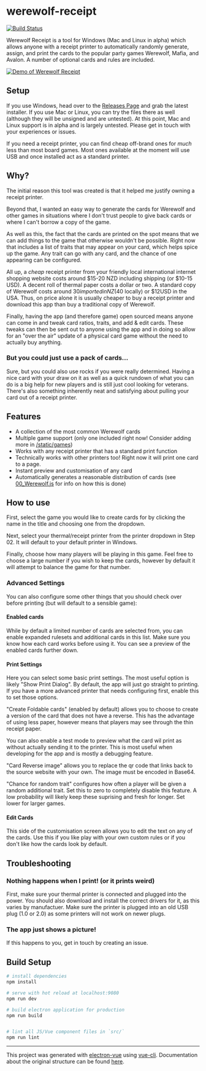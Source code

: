 # werewolf-receipt
[![Build Status](https://travis-ci.com/HexaCubist/werewolf-receipt.svg?branch=master)](https://travis-ci.com/HexaCubist/werewolf-receipt)

Werewolf Receipt is a tool for Windows (Mac and Linux in alpha) which allows anyone with a receipt printer to automatically randomly generate, assign, and print the cards to the popular party games Werewolf, Mafia, and Avalon. A number of optional cards and rules are included.


[![Demo of Werewolf Receipt](docs/demo.gif)](https://streamable.com/wmi8c)

## Setup

If you use Windows, head over to the [Releases Page](https://github.com/HexaCubist/werewolf-receipt/releases) and grab the latest installer. If you use Mac or Linux, you can try the files there as well (although they will be unsigned and are untested). At this point, Mac and Linux support is in alpha and is largely untested. Please get in touch with your experiences or issues.

If you need a receipt printer, you can find cheap off-brand ones for _much_ less than most board games. Most ones available at the moment will use USB and once installed act as a standard printer.

## Why?

The initial reason this tool was created is that it helped me justify owning a receipt printer.

Beyond that, I wanted an easy way to generate the cards for Werewolf and other games in situations where I don't trust people to give back cards or where I can't borrow a copy of the game.

As well as this, the fact that the cards are printed on the spot means that we can add things to the game that otherwise wouldn't be possible. Right now that includes a list of traits that may appear on your card, which helps spice up the game. Any trait can go with any card, and the chance of one appearing can be configured.

All up, a _cheap_ receipt printer from your friendly local international internet shopping website costs around $15-20 NZD including shipping (or $10-15 USD). A decent roll of thermal paper costs a dollar or two. A standard copy of Werewolf costs around $30 imported in NZ ($40 locally) or $12USD in the USA. Thus, on price alone it is usually cheaper to buy a receipt printer and download this app than buy a traditional copy of Werewolf.

Finally, having the app (and therefore game) open sourced means anyone can come in and tweak card ratios, traits, and add & edit cards. These tweaks can then be sent out to anyone using the app and in doing so allow for an "over the air" update of a physical card game without the need to actually buy anything.

### But you could just use a pack of cards...

Sure, but you could also use rocks if you were really determined. Having a nice card with your draw on it as well as a quick rundown of what you can do is a big help for new players and is still just cool looking for veterans. There's also something inherently neat and satisfying about pulling your card out of a receipt printer.

## Features

 - A collection of the most common Werewolf cards
 - Multiple game support (only one included right now! Consider adding more in [/static/games](https://github.com/HexaCubist/werewolf-receipt/tree/master/static/games))
 - Works with any receipt printer that has a standard print function
 - Technically works with other printers too! Right now it will print one card to a page.
 - Instant preview and customisation of any card
 - Automatically generates a reasonable distribution of cards (see [00_Werewolf.js](https://github.com/HexaCubist/werewolf-receipt/blob/master/static/games/00_Werewolf.js) for info on how this is done)

## How to use

First, select the game you would like to create cards for by clicking the name in the title and choosing one from the dropdown.

Next, select your thermal/receipt printer from the printer dropdown in Step 02. It will default to your default printer in Windows.

Finally, choose how many players will be playing in this game. Feel free to choose a large number if you wish to keep the cards, however by default it will attempt to balance the game for that number.

### Advanced Settings

You can also configure some other things that you should check over before printing (but will default to a sensible game):

#### Enabled cards

While by default a limited number of cards are selected from, you can enable expanded rulesets and additional cards in this list. Make sure you know how each card works before using it.  You can see a preview of the enabled cards further down.

#### Print Settings

Here you can select some basic print settings. The most useful option is likely "Show Print Dialog". By default, the app will just go straight to printing. If you have a more advanced printer that needs configuring first, enable this to set those options.

"Create Foldable cards" (enabled by default) allows you to choose to create a version of the card that does not have a reverse. This has the advantage of using less paper, however means that players may see through the thin receipt paper.

You can also enable a test mode to preview what the card wil print as without actually sending it to the printer. This is most useful when developing for the app and is mostly a debugging feature.

"Card Reverse image" allows you to replace the qr code that links back to the source website with your own. The image must be encoded in Base64.

"Chance for random trait" configures how often a player will be given a random additional trait. Set this to zero to completely disable this feature. A low probability will likely keep these suprising and fresh for longer. Set lower for larger games.

#### Edit Cards

This side of the customisation screen allows you to edit the text on any of the cards. Use this if you like play with your own custom rules or if you don't like how the cards look by default.

## Troubleshooting

### Nothing happens when I print! (or it prints weird)

First, make sure your thermal printer is connected and plugged into the power. You should also download and install the correct drivers for it, as this varies by manufactuer. Make sure the printer is plugged into an old USB plug (1.0 or 2.0) as some printers will not work on newer plugs.

### The app just shows a picture!

If this happens to you, get in touch by creating an issue.

## Build Setup

``` bash
# install dependencies
npm install

# serve with hot reload at localhost:9080
npm run dev

# build electron application for production
npm run build


# lint all JS/Vue component files in `src/`
npm run lint

```

---

This project was generated with [electron-vue](https://github.com/SimulatedGREG/electron-vue) using [vue-cli](https://github.com/vuejs/vue-cli). Documentation about the original structure can be found [here](https://simulatedgreg.gitbooks.io/electron-vue/content/index.html).
